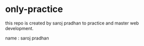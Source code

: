 # only-practice
this repo is created by saroj pradhan to practice and master web development.

name : saroj pradhan
